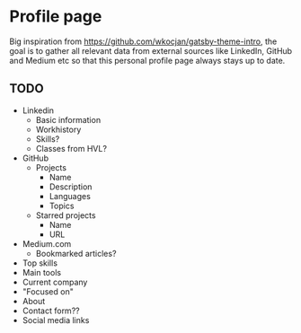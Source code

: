 # Profile page

Big inspiration from https://github.com/wkocjan/gatsby-theme-intro, the goal is to gather all relevant data from external sources like LinkedIn, GitHub and Medium etc so that this personal profile page always stays up to date.


## TODO

- Linkedin
    - Basic information
    - Workhistory
    - Skills?
    - Classes from HVL?
- GitHub
    - Projects
        - Name
        - Description
        - Languages
        - Topics
    - Starred projects
        - Name
        - URL
- Medium.com
    - Bookmarked articles?
- Top skills
- Main tools
- Current company
- "Focused on"
- About
- Contact form??
- Social media links
